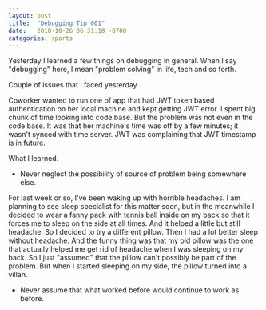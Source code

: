 ```yaml
---
layout: post
title:  "Debugging Tip 001"
date:   2018-10-26 06:31:18 -0700
categories: sports
---
```


Yesterday I learned a few things on debugging in general. When I say "debugging" here, I mean "problem solving" in life, tech and so forth. 

Couple of issues that I faced yesterday.

Coworker wanted to run one of app that had JWT token based authentication on her local machine and kept getting JWT error. I spent big chunk of time looking into code base. But the problem was not even in the code base. It was that her machine's time was off by a few minutes; it wasn't synced with time server. JWT was complaining that JWT timestamp is in future. 

What I learned. 

- Never neglect the possibility of source of problem being somewhere else. 

For last week or so, I've been waking up with horrible headaches. I am planning to see sleep specialist for this matter soon, but in the meanwhile I decided to wear a fanny pack with tennis ball inside on my back so that it forces me to sleep on the side at all times. And it helped a little but still headache. So I decided to try a different pillow. Then I had a lot better sleep without headache. And the funny thing was that my old pillow was the one that actually helped me get rid of headache when I was sleeping on my back. So I just "assumed" that the pillow can't possibly be part of the problem. But when I started sleeping on my side, the pillow turned into a villan. 

- Never assume that what worked before would continue to work as before. 
